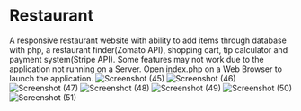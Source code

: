 # Restaurant
A responsive restaurant website with ability to add items through database with php, a restaurant finder(Zomato API), shopping cart, tip calculator and payment system(Stripe API).
Some features may not work due to the application not running on a Server.
Open index.php on a Web Browser to launch the application.
![Screenshot (45)](https://user-images.githubusercontent.com/32243436/56078138-385bda00-5e02-11e9-9421-978a71f7731a.png)
![Screenshot (46)](https://user-images.githubusercontent.com/32243436/56078173-8ffa4580-5e02-11e9-92f4-186dfc2292b5.png)
![Screenshot (47)](https://user-images.githubusercontent.com/32243436/56078175-92f53600-5e02-11e9-8bb1-bf2aabf934ad.png)
![Screenshot (48)](https://user-images.githubusercontent.com/32243436/56078176-938dcc80-5e02-11e9-861a-4bf73bf3b9dd.png)
![Screenshot (49)](https://user-images.githubusercontent.com/32243436/56078177-94bef980-5e02-11e9-9c61-58c53ef05b1e.png)
![Screenshot (50)](https://user-images.githubusercontent.com/32243436/56078179-9688bd00-5e02-11e9-9a1b-5a849b578d16.png)
![Screenshot (51)](https://user-images.githubusercontent.com/32243436/56078180-97215380-5e02-11e9-921b-f01bca0ecfac.png)




